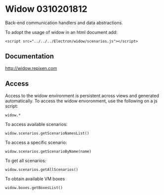 # Widow 0310201812
Back-end communication handlers and data abstractions.

To adopt the usage of widow in an html document add:

    <script src="../../../Electron/widow/scenarios.js"></script>
    
## Documentation
http://widow.repixen.com

## Access

Access to the widow environment is persistent across views and generated automatically. To access the widow envoronment, use the following on a js script:

    widow.*

To access available scenarios:

    widow.scenarios.getScenarioNamesList()
    
To access a specific scenario:
    
    widow.scenarios.getScenarioByName(name)
    
To get all scenarios:

    widow.scenarios.getAllScenarios()
    
To obtain available VM boxes

    widow.boxes.getBoxesList()